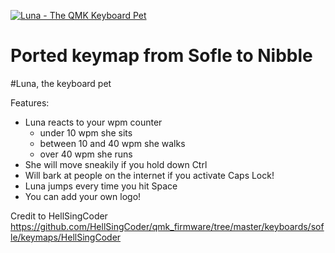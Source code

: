 [![Luna - The QMK Keyboard Pet](https://github.com/HellSingCoder/qmk_firmware/blob/master/keyboards/sofle/keymaps/HellSingCoder/luna.jpg)](https://www.youtube.com/watch?v=HgIQRazCAjo)

# Ported keymap from Sofle to Nibble


#Luna, the keyboard pet

Features:
- Luna reacts to your wpm counter
    - under 10 wpm she sits
    - between 10 and 40 wpm she walks
    - over 40 wpm she runs
- She will move sneakily if you hold down Ctrl
- Will bark at people on the internet if you activate Caps Lock!
- Luna jumps every time you hit Space
- You can add your own logo!

Credit to HellSingCoder https://github.com/HellSingCoder/qmk_firmware/tree/master/keyboards/sofle/keymaps/HellSingCoder
